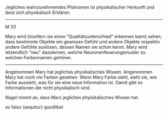 Jegliches wahrzunehmendes Phänomen ist physikalischer Herkunft und lässt sich physikalisch Erklären.

---

M 33

Mary wird (insofern sie einen "Qualitätsunterschied" erkennen kann) sehen, dass bestimmte Objekte ein gewisses Gefühl und andere Objekte respektiv andere Gefühle auslösen, dessen Namen sie schon kennt.
Mary wird letzendlich "neu" dazulernen, welche Neuronenfeuerungsmuster zu welchen Farbennamen gehören.

---

Angenommen Mary hat jegliches physikalisches Wissen.
Angenommen Mary hat noch nie Farben gesehen.
Wenn Mary Farbe sieht, sieht sie, wie Farbe aussieht, was für sie eine neue Information ist.
Damit gibt es Informationen die nicht physikalisch sind.

Nagel nimmt an, dass Marz jegliches phyisikalisches Wissen hat.

ex falso (sequitur) quodlibet

